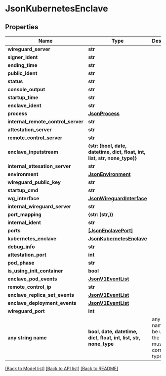 # JsonKubernetesEnclave


## Properties
Name | Type | Description | Notes
------------ | ------------- | ------------- | -------------
**wireguard_server** | **str** |  | [optional] 
**signer_ident** | **str** |  | [optional] 
**ending_time** | **str** |  | [optional] 
**public_ident** | **str** |  | [optional] 
**status** | **str** |  | [optional] 
**console_output** | **str** |  | [optional] 
**startup_time** | **str** |  | [optional] 
**enclave_ident** | **str** |  | [optional] 
**process** | [**JsonProcess**](JsonProcess.md) |  | [optional] 
**internal_remote_control_server** | **str** |  | [optional] 
**attestation_server** | **str** |  | [optional] 
**remote_control_server** | **str** |  | [optional] 
**enclave_inputstream** | **{str: (bool, date, datetime, dict, float, int, list, str, none_type)}** |  | [optional] 
**internal_attesation_server** | **str** |  | [optional] 
**environment** | [**JsonEnvironment**](JsonEnvironment.md) |  | [optional] 
**wireguard_public_key** | **str** |  | [optional] 
**startup_cmd** | **str** |  | [optional] 
**wg_interface** | [**JsonWireguardInterface**](JsonWireguardInterface.md) |  | [optional] 
**internal_wireguard_server** | **str** |  | [optional] 
**port_mapping** | **{str: (str,)}** |  | [optional] 
**internal_ident** | **str** |  | [optional] 
**ports** | [**[JsonEnclavePort]**](JsonEnclavePort.md) |  | [optional] 
**kubernetes_enclave** | [**JsonKubernetesEnclave**](JsonKubernetesEnclave.md) |  | [optional] 
**debug_info** | **str** |  | [optional] 
**attestation_port** | **int** |  | [optional] 
**pod_phase** | **str** |  | [optional] 
**is_using_init_container** | **bool** |  | [optional] 
**enclave_pod_events** | [**JsonV1EventList**](JsonV1EventList.md) |  | [optional] 
**remote_control_ip** | **str** |  | [optional] 
**enclave_replica_set_events** | [**JsonV1EventList**](JsonV1EventList.md) |  | [optional] 
**enclave_deployment_events** | [**JsonV1EventList**](JsonV1EventList.md) |  | [optional] 
**wireguard_port** | **int** |  | [optional] 
**any string name** | **bool, date, datetime, dict, float, int, list, str, none_type** | any string name can be used but the value must be the correct type | [optional]

[[Back to Model list]](../README.md#documentation-for-models) [[Back to API list]](../README.md#documentation-for-api-endpoints) [[Back to README]](../README.md)


